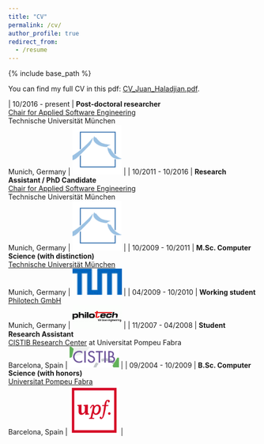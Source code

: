 ```yaml
---
title: "CV"
permalink: /cv/
author_profile: true
redirect_from:
  - /resume
---
```


{% include base_path %}

You can find my full CV in this pdf: [CV_Juan_Haladjian.pdf](/files/CV_Juan_Haladjian.pdf).

<style>
td {
  font-size: 16px
}
</style>

| 10/2016 - present   | **Post-doctoral researcher** <br> [Chair for Applied Software Engineering](https://ase.in.tum.de/lehrstuhl_1/) <br> Technische Universität München <br> Munich, Germany  |  <img src="/images/cv_ls1.png" alt="drawing" width="100"/> |
| 10/2011 - 10/2016  | **Research Assistant / PhD Candidate** <br>  [Chair for Applied Software Engineering](https://ase.in.tum.de/lehrstuhl_1/) <br> Technische Universität München <br> Munich, Germany |  <img src="/images/cv_ls1.png" alt="drawing" width="100"/> |
| 10/2009 - 10/2011  | **M.Sc. Computer Science (with distinction)** <br> [Technische Universität München](https://www.tum.de/) <br> Munich, Germany | <img src="/images/cv_tum.png" alt="drawing" width="100"/> |
| 04/2009 - 10/2010  | **Working student** <br> [Philotech GmbH](https://www.philotech.net/) <br> Munich, Germany | <img src="/images/cv_philotech.png" alt="drawing" width="100"/> |
| 11/2007 - 04/2008  | **Student Research Assistant** <br> [CISTIB Research Center](http://www.cistib.org/) at Universitat Pompeu Fabra <br> Barcelona, Spain | <img src="/images/cv_cistib.png" alt="drawing" width="100"/> |
| 09/2004 - 10/2009  | **B.Sc. Computer Science (with honors)** <br> [Universitat Pompeu Fabra](www.upf.edu) <br> Barcelona, Spain  | <img src="/images/cv_upf.png" alt="drawing" width="100"/> |
